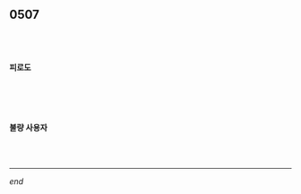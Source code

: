 ## 0507

<br>

<br>

#### 피로도

```python

```

<br>

<br>

#### 불량 사용자

```python

```

<br>

---

*end*